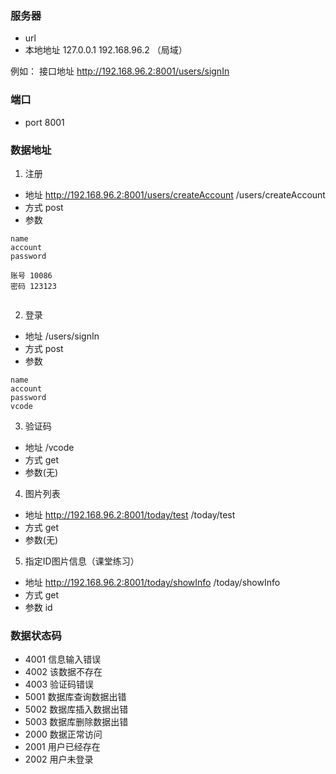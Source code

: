 ### 服务器
- url
- 本地地址
127.0.0.1 
192.168.96.2 （局域）

例如： 接口地址
http://192.168.96.2:8001/users/signIn


### 端口
- port
8001

### 数据地址
1. 注册 
+ 地址
http://192.168.96.2:8001/users/createAccount
/users/createAccount
+ 方式
post
+ 参数
```
name
account
password

账号 10086
密码 123123


```
2. 登录
+ 地址
/users/signIn
+ 方式 
post
+ 参数
```
name
account
password
vcode
```

3. 验证码
+ 地址
/vcode
+ 方式 
get
+ 参数(无)


4. 图片列表
+ 地址
http://192.168.96.2:8001/today/test
/today/test
+ 方式 
get
+ 参数(无)

5. 指定ID图片信息（课堂练习）
+ 地址
http://192.168.96.2:8001/today/showInfo
/today/showInfo
+ 方式 
get
+ 参数
id

### 数据状态码
- 4001  信息输入错误
- 4002  该数据不存在
- 4003  验证码错误
- 5001  数据库查询数据出错
- 5002  数据库插入数据出错
- 5003  数据库删除数据出错
- 2000  数据正常访问
- 2001  用户已经存在
- 2002  用户未登录


